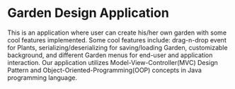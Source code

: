# Garden Design Application
  This is an application where user can create his/her own garden with some cool features implemented. 
  Some cool features include: drag-n-drop event for Plants, serializing/deserializing for saving/loading Garden, customizable background, and different Garden menus for 
  end-user and application interaction. 
  Our application utilizes Model-View-Controller(MVC) Design Pattern and Object-Oriented-Programming(OOP) concepts in Java programming language.
